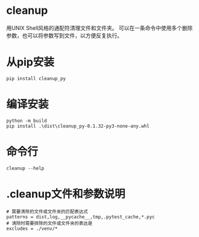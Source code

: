 # cleanup
用UNIX Shell风格的通配符清理文件和文件夹。
可以在一条命令中使用多个删除参数，也可以将参数写到文件，以方便反复执行。
# 从pip安装
```
pip install cleanup_py
```
# 编译安装
```
python -m build
pip install .\dist\cleanup_py-0.1.32-py3-none-any.whl
```
# 命令行
```
cleanup --help
```
# .cleanup文件和参数说明
```
# 需要清除的文件或文件夹的匹配表达式
patterns = dist,log,__pycache__,tmp,.pytest_cache,*.pyc
# 清除时需要排除的文件或文件夹的表达是
excludes = ./venv/*
```